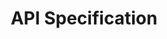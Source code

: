 ---
title: API Specification
permalink: /api-spec/
redirect_to:
  - https://open-eo.github.io/openeo-api-poc/index.html
---